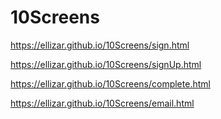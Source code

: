# 10Screens
https://ellizar.github.io/10Screens/sign.html

https://ellizar.github.io/10Screens/signUp.html

https://ellizar.github.io/10Screens/complete.html

https://ellizar.github.io/10Screens/email.html
